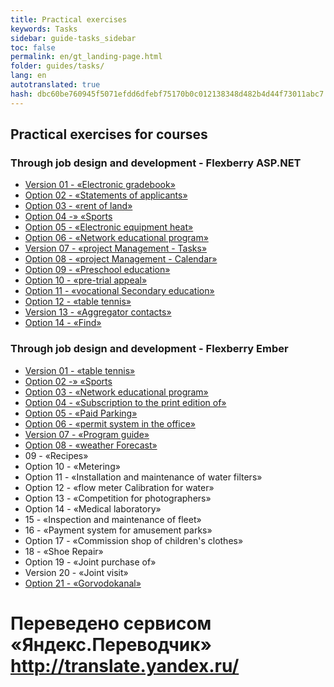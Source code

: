 ```yaml
--- 
title: Practical exercises 
keywords: Tasks 
sidebar: guide-tasks_sidebar 
toc: false 
permalink: en/gt_landing-page.html 
folder: guides/tasks/ 
lang: en 
autotranslated: true 
hash: dbc60be760945f5071efdd6dfebf75170b0c012138348d482b4d44f73011abc7 
--- 
```


## Practical exercises for courses 

### Through job design and development - Flexberry ASP.NET 

* [Version 01 - «Electronic gradebook»](gt_full-stack-task-case-01.html) 
* [Option 02 - «Statements of applicants»](gt_full-stack-task-case-02.html) 
* [Option 03 - «rent of land»](gt_full-stack-task-case-03.html) 
* [Option 04 -» «Sports](gt_full-stack-task-case-04.html) 
* [Option 05 - «Electronic equipment heat»](gt_full-stack-task-case-05.html) 
* [Option 06 - «Network educational program»](gt_full-stack-task-case-06.html) 
* [Version 07 - «project Management - Tasks»](gt_full-stack-task-case-07.html) 
* [Option 08 - «project Management - Calendar»](gt_full-stack-task-case-08.html) 
* [Option 09 - «Preschool education»](gt_full-stack-task-case-09.html) 
* [Option 10 - «pre-trial appeal»](gt_full-stack-task-case-10.html) 
* [Option 11 - «vocational Secondary education»](gt_full-stack-task-case-11.html) 
* [Option 12 - «table tennis»](gt_full-stack-task-case-12.html) 
* [Version 13 - «Aggregator contacts»](gt_full-stack-task-case-13.html) 
* [Option 14 - «Find»](gt_full-stack-task-case-14.html) 

### Through job design and development - Flexberry Ember 

* [Version 01 - «table tennis»](gt_flexberry-ember-case-01.html) 
* [Option 02 -» «Sports](gt_flexberry-ember-case-02.html) 
* [Option 03 - «Network educational program»](gt_flexberry-ember-case-03.html) 
* [Option 04 - «Subscription to the print edition of»](gt_flexberry-ember-case-04.html) 
* [Option 05 - «Paid Parking»](gt_flexberry-ember-case-05.html) 
* [Option 06 - «permit system in the office»](gt_flexberry-ember-case-06.html) 
* [Version 07 - «Program guide»](gt_flexberry-ember-case-07.html) 
* [Option 08 - «weather Forecast»](gt_flexberry-ember-case-08.html) 
* 09 - «Recipes» 
* Option 10 - «Metering» 
* Option 11 - «Installation and maintenance of water filters» 
* Option 12 - «flow meter Calibration for water» 
* Option 13 - «Competition for photographers» 
* Option 14 - «Medical laboratory» 
* 15 - «Inspection and maintenance of fleet» 
* 16 - «Payment system for amusement parks» 
* Option 17 - «Commission shop of children's clothes» 
* 18 - «Shoe Repair» 
* Option 19 - «Joint purchase of» 
* Version 20 - «Joint visit» 
* [Option 21 - «Gorvodokanal»](gt_flexberry-ember-case-21.html) 



 # Переведено сервисом «Яндекс.Переводчик» http://translate.yandex.ru/